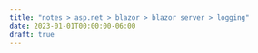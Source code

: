 ```yaml
---
title: "notes > asp.net > blazor > blazor server > logging"
date: 2023-01-01T00:00:00-06:00
draft: true
---
```

